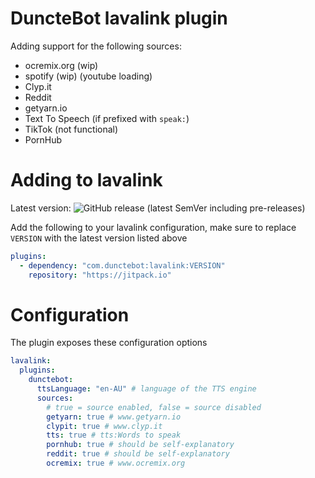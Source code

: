 # DuncteBot lavalink plugin

Adding support for the following sources:
- ocremix.org (wip)
- spotify (wip) (youtube loading)
- Clyp.it
- Reddit
- getyarn.io
- Text To Speech (if prefixed with `speak:`)
- TikTok (not functional)
- PornHub

# Adding to lavalink

Latest version: ![GitHub release (latest SemVer including pre-releases)](https://img.shields.io/github/v/release/DuncteBot/lavalink?include_prereleases)

Add the following to your lavalink configuration, make sure to replace `VERSION` with the latest version listed above
```yml
plugins:
  - dependency: "com.dunctebot:lavalink:VERSION"
    repository: "https://jitpack.io"
```

# Configuration
The plugin exposes these configuration options
```yml
lavalink:
  plugins:
    dunctebot:
      ttsLanguage: "en-AU" # language of the TTS engine
      sources:
        # true = source enabled, false = source disabled
        getyarn: true # www.getyarn.io
        clypit: true # www.clyp.it
        tts: true # tts:Words to speak
        pornhub: true # should be self-explanatory
        reddit: true # should be self-explanatory
        ocremix: true # www.ocremix.org
```